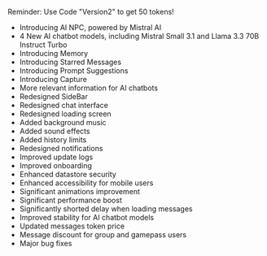 Reminder: Use Code "Version2" to get 50 tokens!
- Introducing AI NPC, powered by Mistral AI
- 4 New AI chatbot models, including Mistral Small 3.1 and Llama 3.3 70B Instruct Turbo
- Introducing Memory
- Introducing Starred Messages
- Introducing Prompt Suggestions
- Introducing Capture
- More relevant information for AI chatbots
- Redesigned SideBar
- Redesigned chat interface
- Redesigned loading screen
- Added background music
- Added sound effects
- Added history limits
- Redesigned notifications
- Improved update logs
- Improved onboarding
- Enhanced datastore security
- Enhanced accessibility for mobile users
- Significant animations improvement
- Significant performance boost
- Significantly shorted delay when loading messages
- Improved stability for AI chatbot models
- Updated messages token price
- Message discount for group and gamepass users
- Major bug fixes
